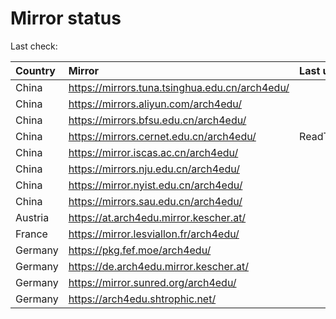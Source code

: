 <script src="./time.js"></script>
# Mirror status
Last check: <script type="text/javascript">localize(1749835350.527831);</script>

|Country|Mirror|Last update|
|:------|:-----|:----------|
|China|https://mirrors.tuna.tsinghua.edu.cn/arch4edu/|<script type="text/javascript">localize(1749797482);</script>|
|China|https://mirrors.aliyun.com/arch4edu/|<script type="text/javascript">localize(1749797482);</script>|
|China|https://mirrors.bfsu.edu.cn/arch4edu/|<script type="text/javascript">localize(1749797482);</script>|
|China|https://mirrors.cernet.edu.cn/arch4edu/|ReadTimeout|
|China|https://mirror.iscas.ac.cn/arch4edu/|<script type="text/javascript">localize(1749797482);</script>|
|China|https://mirrors.nju.edu.cn/arch4edu/|<script type="text/javascript">localize(1749710890);</script>|
|China|https://mirror.nyist.edu.cn/arch4edu/|<script type="text/javascript">localize(1749797482);</script>|
|China|https://mirrors.sau.edu.cn/arch4edu/|<script type="text/javascript">localize(1731653531);</script>|
|Austria|https://at.arch4edu.mirror.kescher.at/|<script type="text/javascript">localize(1749797482);</script>|
|France|https://mirror.lesviallon.fr/arch4edu/|<script type="text/javascript">localize(1749797482);</script>|
|Germany|https://pkg.fef.moe/arch4edu/|<script type="text/javascript">localize(1749797482);</script>|
|Germany|https://de.arch4edu.mirror.kescher.at/|<script type="text/javascript">localize(1749797482);</script>|
|Germany|https://mirror.sunred.org/arch4edu/|<script type="text/javascript">localize(1749797482);</script>|
|Germany|https://arch4edu.shtrophic.net/|<script type="text/javascript">localize(1749797482);</script>|

<script src="./tablefilter/tablefilter.js"></script>
<script src="./table.js"></script>